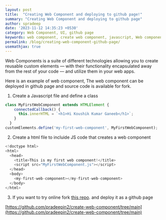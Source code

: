 ```yaml
---
layout: post
title:  "Creating Web Component and deploying to github page!"
summary: "Creating Web Component and deploying to github page"
author: spradeep
date: '2023-11-12 14:35:23 +0530'
category: Web Component, UI, github page
keywords: web component, create web component, javascript, Web component , github, static page
permalink: /blog/creating-web-component-github-page/
usemathjax: true
---
```


Web Components is a suite of different technologies allowing you to create reusable custom elements — with their functionality encapsulated away from the rest of your code — and utilize them in your web apps.

Here is an example of web component, The web component can be deployed in github page and source code is available for fork.

1. Create a Javascript file and define a class 


```javascript
class MyFirstWebComponent extends HTMLElement {
    connectedCallback() {
      this.innerHTML = `<h1>Hi Koushik Kumar Ganeeb</h1>`;
    }
  }
customElements.define('my-first-web-component', MyFirstWebComponent);
```

2. Create a html file to incluide JS code that creates a web component

```javascript
<!doctype html>
<html>
  <head>
    <title>This is my first web component!</title>
    <script src="MyFirstWebComponent.js"></script>
  </head>
  <body>
    <my-first-web-component></my-first-web-component>
  </body>
</html>
```

3. If you want to try online fork [this repo](https://github.com/pradeepin2/create-web-component/tree/main).  and deploy it as a github page

[https://github.com/pradeepin2/create-web-component/tree/main](https://github.com/pradeepin2/create-web-component/tree/main)




